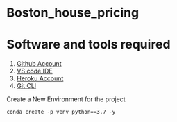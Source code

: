 # Boston_house_pricing

# Software and tools required
1. [Github Account](https://github.com)
2. [VS code IDE](https://code.visualstudio.com)
3. [Heroku Account](https://heroku.com)
4. [Git CLI](https://git-scm.com/)


Create a New Environment for the project

```
conda create -p venv python==3.7 -y
```
